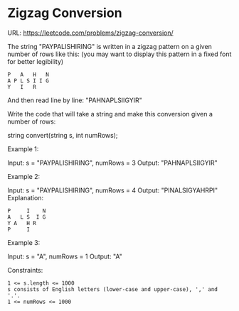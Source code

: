 # Zigzag Conversion

URL: <https://leetcode.com/problems/zigzag-conversion/>

The string "PAYPALISHIRING" is written in a zigzag pattern on a given number of rows like this: (you may want to display this pattern in a fixed font for better legibility)

```
P   A   H   N
A P L S I I G
Y   I   R
```

And then read line by line: "PAHNAPLSIIGYIR"

Write the code that will take a string and make this conversion given a number of rows:

string convert(string s, int numRows);

Example 1:

Input: s = "PAYPALISHIRING", numRows = 3
Output: "PAHNAPLSIIGYIR"

Example 2:

Input: s = "PAYPALISHIRING", numRows = 4
Output: "PINALSIGYAHRPI"
Explanation:

```
P     I    N
A   L S  I G
Y A   H R
P     I
```

Example 3:

Input: s = "A", numRows = 1
Output: "A"

Constraints:

    1 <= s.length <= 1000
    s consists of English letters (lower-case and upper-case), ',' and '.'.
    1 <= numRows <= 1000
